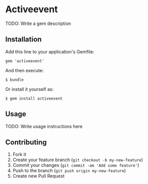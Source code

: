 # Activeevent

TODO: Write a gem description

## Installation

Add this line to your application's Gemfile:

    gem 'activeevent'

And then execute:

    $ bundle

Or install it yourself as:

    $ gem install activeevent

## Usage

TODO: Write usage instructions here

## Contributing

1. Fork it
2. Create your feature branch (`git checkout -b my-new-feature`)
3. Commit your changes (`git commit -am 'Add some feature'`)
4. Push to the branch (`git push origin my-new-feature`)
5. Create new Pull Request
